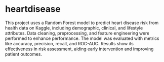# heartdisease

  This project uses a Random Forest model to predict heart disease risk from health data on Kaggle, including demographic, clinical, and lifestyle attributes. Data cleaning, preprocessing, and feature engineering were performed to enhance performance. The model was evaluated with metrics like accuracy, precision, recall, and ROC-AUC. Results show its effectiveness in risk assessment, aiding early intervention and improving patient outcomes.
